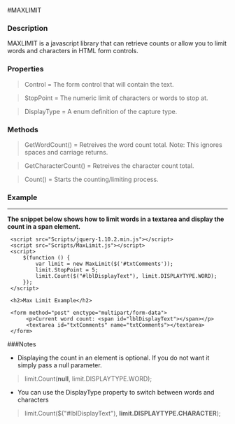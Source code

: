 #MAXLIMIT

### Description

MAXLIMIT is a javascript library that can retrieve counts or allow you to limit words and characters in HTML form controls.

### Properties

> Control = The form control that will contain the text.

> StopPoint = The numeric limit of characters or words to stop at.

> DisplayType = A enum definition of the capture type.

### Methods

> GetWordCount() = Retreives the word count total.  Note: This ignores spaces and carriage returns.

> GetCharacterCount() = Retreives the character count total.

> Count() = Starts the counting/limiting process.

### Example
----------
**The snippet below shows how to limit words in a textarea and display the count in a span element.**

     <script src="Scripts/jquery-1.10.2.min.js"></script>
     <script src="Scripts/MaxLimit.js"></script>
     <script>
         $(function () {
             var limit = new MaxLimit($('#txtComments'));
             limit.StopPoint = 5;
             limit.Count($("#lblDisplayText"), limit.DISPLAYTYPE.WORD);
         });
     </script>

     <h2>Max Limit Example</h2>

     <form method="post" enctype="multipart/form-data">
          <p>Current word count: <span id="lblDisplayText"></span></p>
          <textarea id="txtComments" name="txtComments"></textarea>
     </form>


###Notes

- Displaying the count in an element is optional.  If you do not want it simply pass a null parameter.
> limit.Count(**null**, limit.DISPLAYTYPE.WORD);

- You can use the DisplayType property to switch between words and characters
> limit.Count($("#lblDisplayText"), **limit.DISPLAYTYPE.CHARACTER**);
